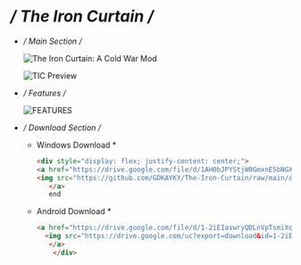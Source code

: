 # */ The Iron Curtain /*

* */ Main Section /*

    ![The Iron Curtain: A Cold War Mod](https://github.com/GDKAYKY/The-Iron-Curtain/assets/108950475/ac79607f-548b-4538-8673-169b7767282f)

    ![TIC Preview](https://github.com/GDKAYKY/The-Iron-Curtain/assets/108950475/cff53bd6-9b9c-4a95-b894-20cbeade7aa2)

* */ Features /*

    ![FEATURES](https://github.com/GDKAYKY/The-Iron-Curtain/assets/108950475/d80ae238-7343-40bf-8200-e27d2eece330)

* */ Download Section /*

  * Windows Download *

    ```html
    <div style="display: flex; justify-content: center;">
    <a href="https://drive.google.com/file/d/1AH0bJPYStjW0GmxnE5bNGXUvnmHjigWv/view?usp=sharing" style="margin-right: 1em;">
    <img src="https://github.com/GDKAYKY/The-Iron-Curtain/raw/main/assets/108950475/b908e4f3-0693-4ed4-8de5-420ef6fc95be" width="48%" alt="Windows Download">
       </a>
       end
    ```

  * Android Download *

    ```markdown
    <a href="https://drive.google.com/file/d/1-2iEIaswryQDLnVpTsmiXqWURbUDLfeZ/view?usp=drivesdk">
      <img src="https://drive.google.com/uc?export=download&id=1-2iEIaswryQDLnVpTsmiXqWURbUDLfeZ" width="48%" alt="Android Download">
       </a>
        </div>

    ```
